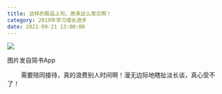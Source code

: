 ```yaml
---
title: 这样的极品上司，原来这么常见啊！
category: 2019年学习成长进步
date: 2021-09-21 13:00:00
---
```


![](https://markdown-1301532546.cos.ap-guangzhou.myqcloud.com/peipei_blog/20210921150413.jpeg)  

图片发自简书App

        需要陪同接待，真的浪费别人时间啊！漫无边际地瞎扯淡长谈，真心受不了！